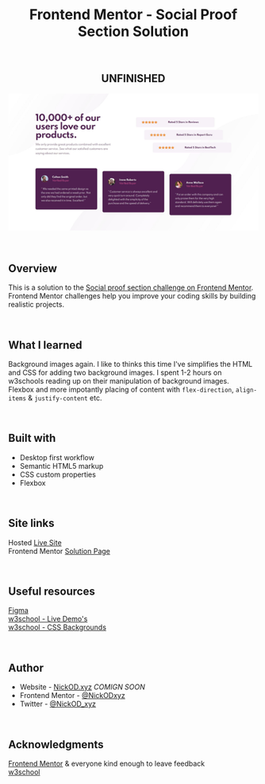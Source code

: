 <h1 align="center">Frontend Mentor - Social Proof Section Solution</h1>
<br>
<h2 align="center">UNFINISHED</h2>

<img src="https://github.com/NickODxyz/FM-social-proof-section-master/blob/main/Preview2.JPG?raw=true" ></img>

<br>

## Overview

This is a solution to the [Social proof section challenge on Frontend Mentor](https://www.frontendmentor.io/challenges/social-proof-section-6e0qTv_bA). Frontend Mentor challenges help you improve your coding skills by building realistic projects.

<br>

## What I learned

Background images again. I like to thinks this time I've simplifies the HTML and CSS for adding two background images. I spent 1-2 hours on w3schools reading up on their manipulation of background images.
<br>
Flexbox and more impotantly placing of content with `flex-direction`, `align-items` & `justify-content` etc.

<br>

## Built with

- Desktop first workflow
- Semantic HTML5 markup
- CSS custom properties
- Flexbox

<br>

## Site links
Hosted [Live Site](https://nickodxyz.github.io/FM-social-proof-section-master/)
<br>
Frontend Mentor [Solution Page]()

<br>

## Useful resources

[Figma](https://www.figma.com)
<br>
[w3school - Live Demo's](https://www.w3schools.com/cssref/playdemo.asp?filename=playcss_align-content)
<br>
[w3school - CSS Backgrounds](https://www.w3schools.com/css/css_background.asp)

<br>

## Author

- Website - [NickOD.xyz](http://www.NickOD.xyz) <em>COMIGN SOON</em>
- Frontend Mentor - [@NickODxyz](https://www.frontendmentor.io/profile/NickODxyz)
- Twitter - [@NickOD_xyz](https://twitter.com/NickOD_xyz)

<br>

## Acknowledgments

[Frontend Mentor](https://www.frontendmentor.io/) & everyone kind enough to leave feedback
<br>
[w3school](https://www.w3schools.com/)
